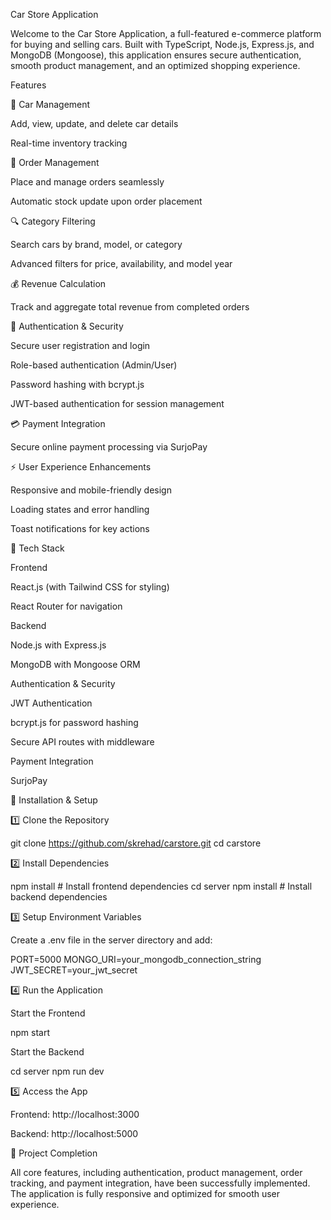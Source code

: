 Car Store Application

Welcome to the Car Store Application, a full-featured e-commerce platform for buying and selling cars. Built with TypeScript, Node.js, Express.js, and MongoDB (Mongoose), this application ensures secure authentication, smooth product management, and an optimized shopping experience.

Features

🚗 Car Management

Add, view, update, and delete car details

Real-time inventory tracking

🛒 Order Management

Place and manage orders seamlessly

Automatic stock update upon order placement

🔍 Category Filtering

Search cars by brand, model, or category

Advanced filters for price, availability, and model year

💰 Revenue Calculation

Track and aggregate total revenue from completed orders

🔐 Authentication & Security

Secure user registration and login

Role-based authentication (Admin/User)

Password hashing with bcrypt.js

JWT-based authentication for session management

💳 Payment Integration

Secure online payment processing via SurjoPay

⚡ User Experience Enhancements

Responsive and mobile-friendly design

Loading states and error handling

Toast notifications for key actions

🔧 Tech Stack

Frontend

React.js (with Tailwind CSS for styling)

React Router for navigation

Backend

Node.js with Express.js

MongoDB with Mongoose ORM

Authentication & Security

JWT Authentication

bcrypt.js for password hashing

Secure API routes with middleware

Payment Integration

SurjoPay

🚀 Installation & Setup

1️⃣ Clone the Repository

git clone https://github.com/skrehad/carstore.git
cd carstore

2️⃣ Install Dependencies

npm install # Install frontend dependencies
cd server
npm install # Install backend dependencies

3️⃣ Setup Environment Variables

Create a .env file in the server directory and add:

PORT=5000
MONGO_URI=your_mongodb_connection_string
JWT_SECRET=your_jwt_secret

4️⃣ Run the Application

Start the Frontend

npm start

Start the Backend

cd server
npm run dev

5️⃣ Access the App

Frontend: http://localhost:3000

Backend: http://localhost:5000

🎯 Project Completion

All core features, including authentication, product management, order tracking, and payment integration, have been successfully implemented. The application is fully responsive and optimized for smooth user experience.
